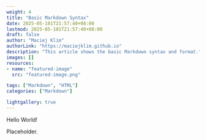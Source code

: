 ```yaml
---
weight: 4
title: "Basic Markdown Syntax"
date: 2025-05-101T21:57:40+08:00
lastmod: 2025-05-101T21:57:40+08:00
draft: false
author: "Maciej Klim"
authorLink: "https://maciejklim.github.io"
description: "This article shows the basic Markdown syntax and format."
images: []
resources:
- name: "featured-image"
  src: "featured-image.png"

tags: ["Markdown", "HTML"]
categories: ["Markdown"]

lightgallery: true
---
```


Hello World! 
<!--more-->

Placeholder.